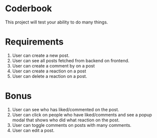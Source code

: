 # Coderbook
This project will test your ability to do many things.

# Requirements

1. User can create a new post.
2. User can see all posts fetched from backend on frontend.
3. User can create a comment by on a post
4. User can create a reaction on a post
5. User can delete a reaction on a post.

# Bonus
1. User can see who has liked/commented on the post.
2. User can click on people who have liked/comments and see a popup modal that shows who did what reaction on the post.
3. User can toggle comments on posts with many comments.
4. User can edit a post.